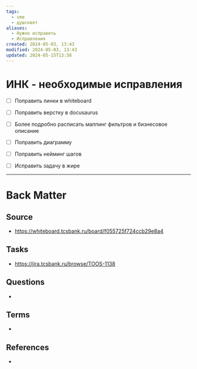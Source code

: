 ```yaml
---
tags:
  - sme
  - душсовет
aliases:
  - Нужно исправить
  - Исправления
created: 2024-05-03, 13:43
modified: 2024-05-03, 13:43
updated: 2024-05-15T13:58
---
```


# ИНК - необходимые исправления

- [ ] Поправить линки в whiteboard
- [ ] Поправить верстку в docusaurus
- [ ] Более подробно расписать маппинг фильтров и бизнесовое описание
- [ ] Поправить диаграмму
- [ ] Поправить нейминг шагов
- [ ] Исправить задачу в жире


---
# Back Matter
## Source
<!-- Always keep a link to the source. --> 
- https://whiteboard.tcsbank.ru/board/f055725f724ccb29e8a4

## Tasks
<!-- What remains to be done with this note? --> 
- https://jira.tcsbank.ru/browse/TOOS-1138

## Questions
<!-- What remains for you to consider? --> 
- 

## Terms
<!-- Links to definition pages -->
- 

## References
<!-- Links to pages not referenced in the content -->
- 